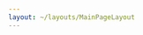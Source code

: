 ```yaml
---
layout: ~/layouts/MainPageLayout
---
```


<template v-slot:title>

## Secret Network Committees

</template>

<card-holder>

<committee-card orange>

<template v-slot:header>

### Devs

Meetings

Mondays, 3pm UTC

[Join Meeting]()

</template>

<template v-slot:body>

##### Purpose

Engineering a secret source of truth.

##### Goals

- Onboarding valuable contributors
- Building useful secret apps together

##### Responsibilities

Improving documentation for developers.

##### Initiatives

Hackathons.

</template>

</committee-card>

<committee-card blue>

<template v-slot:header>

### Infrastructure

Meetings

Meetings on Pause, committee needs a lead to run meetings. 10/23/2020

[Join Meeting]()

</template>

<template v-slot:body>

##### Purpose

Coordinate research into OEMs and cloud service providers that support SGX.

##### Goals

- Staying up-to-date on hardware issues

##### Responsibilities

Improving documentation for validators.

</template>

</committee-card>

<!-- <committee-card blue>

<template v-slot:header>

### Infrastructure

Meetings

Tuesdays, 4pm UTC

[Join Meeting]()

</template>

<template v-slot:body>

##### Purpose

Coordinate research into OEMs and cloud service providers that support SGX.

##### Goals

- Staying up-to-date on hardware issues

##### Responsibilities

Improving documentation for validators.

##### Initiatives

Gathering a list of compatible hardware solutions.

</template>

</committee-card> -->


<committee-card blue>

<template v-slot:header>

### Decentralization

Meetings

Every Other Tuesday, 4pm UTC

[Join Meeting]()

</template>

<template v-slot:body>

##### Purpose

To steward the network down the path of decentralization with a focus on network efficency, transparency, and community empowerment.

##### Goals

- Evaluate, discuss, and balance decentralization in the Secret Network.

##### Responsibilities

Discuss, research, and ultimately impliment inititives that empower users and help keep the network Decentralized.

</template>

</committee-card>

<committee-card red>

<template v-slot:header>

### Governance

Meetings

Wednesdays, 3pm UTC

[Join Meeting]()

</template>

<template v-slot:body>

##### Purpose

Facilitating coordination of Secret Network participants.

##### Goals

- Promoting transparent collaboration.
- Inviting everyone to join our community.
- Communicating about proposals, voting, etc.

##### Responsibilities

Making decisions cooperatively.

##### Initiatives

Discussing project updates and governance issues.

</template>

</committee-card>

<committee-card green>

<template v-slot:header>

### Education

Meetings

Thursdays, 4pm UTC

[Join Meeting]()

</template>

<template v-slot:body>

##### Purpose

Helping anyone understand the importance of programmable privacy.

##### Goals

- Producing relevant and accessible content.
- Clarifying Secret Network and our technologies.
- Advancing privacy as a public good.

##### Responsibilities

Creating effective content efficiently.

##### Initiatives

Secret Foundation Wiki.

</template>

</committee-card>

<committee-card purple>

<template v-slot:header>

### Awareness

Meetings

Fridays, 3pm UTC

[Join Meeting]()

</template>

<template v-slot:body>

##### Purpose

Amplifying our network and our materials in order to drive adoption and community growth.

##### Goals

- Increasing brand awareness.
- Identifying important channels and communities.
- Connecting with high-leverage individuals and organizations.

##### Responsibilities

Disseminating and amplifying relevant content.

##### Initiatives

- Secret branding.
- Community outreach.
- Supporting Sharing Secrets and other content initiatives.

</template>

</committee-card>

</card-holder>
